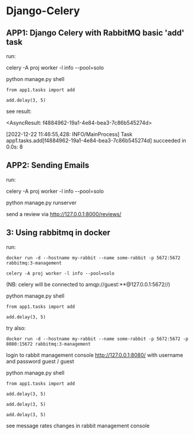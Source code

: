 # Django-Celery

## APP1: Django Celery with RabbitMQ basic 'add' task
run:

celery -A proj worker -l info --pool=solo

python manage.py shell

    from app1.tasks import add

    add.delay(3, 5)

see result:

<AsyncResult: f4884962-19a1-4e84-bea3-7c86b545274d>

[2022-12-22 11:46:55,428: INFO/MainProcess] Task app1.tasks.add[f4884962-19a1-4e84-bea3-7c86b545274d] succeeded in 0.0s: 8


## APP2: Sending Emails

run:

celery -A proj worker -l info --pool=solo

python manage.py runserver

send a review via
http://127.0.0.1:8000/reviews/


## 3: Using rabbitmq in docker

run:

    docker run -d --hostname my-rabbit --name some-rabbit -p 5672:5672 rabbitmq:3-management

    celery -A proj worker -l info --pool=solo

(NB: celery will be connected to amqp://guest:**@127.0.0.1:5672//)

python manage.py shell

    from app1.tasks import add

    add.delay(3, 5)

try also:

    docker run -d --hostname my-rabbit --name some-rabbit -p 5672:5672 -p 8080:15672 rabbitmq:3-management

login to rabbit management console http://127.0.0.1:8080/ with username and password guest / guest


python manage.py shell

    from app1.tasks import add

    add.delay(3, 5)

    add.delay(3, 5)

    add.delay(3, 5)

see message rates changes in rabbit management console